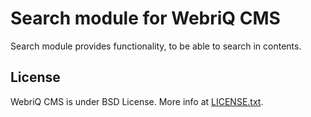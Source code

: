 Search module for WebriQ CMS
==========================

Search module provides functionality, to be able to search in contents.

License
-------

WebriQ CMS is under BSD License.
More info at [LICENSE.txt](LICENSE.txt).
